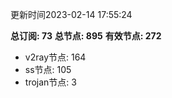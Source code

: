 更新时间2023-02-14 17:55:24

**总订阅: 73**
**总节点: 895**
**有效节点: 272**
- v2ray节点: 164
- ss节点: 105
- trojan节点: 3
